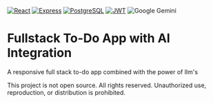 [![React](https://img.shields.io/badge/React-20232A?style=for-the-badge&logo=react&logoColor=61DAFB)](https://reactjs.org/)
[![Express](https://img.shields.io/badge/Express-000000?style=for-the-badge&logo=express&logoColor=white)](https://expressjs.com/)
[![PostgreSQL](https://img.shields.io/badge/PostgreSQL-316192?style=for-the-badge&logo=postgresql&logoColor=white)](https://www.postgresql.org/)
[![JWT](https://img.shields.io/badge/JWT-000000?style=for-the-badge&logo=JSON-web-tokens&logoColor=white)](https://jwt.io/)
![Google Gemini](https://img.shields.io/badge/Google%20Gemini-8E75B2?style=for-the-badge&logo=google&logoColor=white)
# Fullstack To-Do App with AI Integration

A responsive full stack to-do app combined with the power of llm's


This project is not open source. All rights reserved. Unauthorized use, reproduction, or distribution is prohibited.
